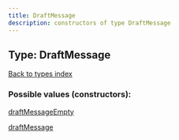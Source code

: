 ```yaml
---
title: DraftMessage
description: constructors of type DraftMessage
---
```

## Type: DraftMessage  
[Back to types index](index.md)



### Possible values (constructors):

[draftMessageEmpty](../constructors/draftMessageEmpty.md)  

[draftMessage](../constructors/draftMessage.md)  

